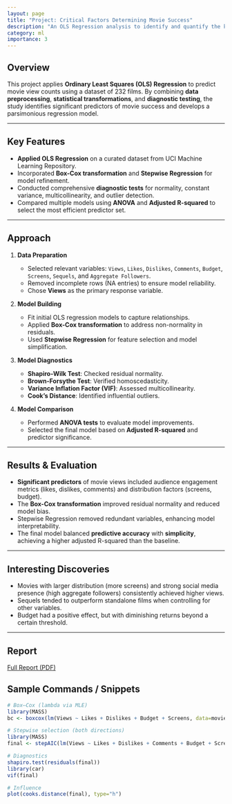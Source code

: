 ```yaml
---
layout: page
title: "Project: Critical Factors Determining Movie Success"
description: "An OLS Regression analysis to identify and quantify the key factors influencing movie box office performance."
category: ml
importance: 3
---
```


## Overview

This project applies **Ordinary Least Squares (OLS) Regression** to predict movie view counts using a dataset of 232 films. By combining **data preprocessing**, **statistical transformations**, and **diagnostic testing**, the study identifies significant predictors of movie success and develops a parsimonious regression model.

---

## Key Features

- **Applied OLS Regression** on a curated dataset from UCI Machine Learning Repository.
- Incorporated **Box-Cox transformation** and **Stepwise Regression** for model refinement.
- Conducted comprehensive **diagnostic tests** for normality, constant variance, multicollinearity, and outlier detection.
- Compared multiple models using **ANOVA** and **Adjusted R-squared** to select the most efficient predictor set.

---

## Approach

1. **Data Preparation**  
   - Selected relevant variables: `Views`, `Likes`, `Dislikes`, `Comments`, `Budget`, `Screens`, `Sequels`, and `Aggregate Followers`.
   - Removed incomplete rows (NA entries) to ensure model reliability.
   - Chose **Views** as the primary response variable.

2. **Model Building**  
   - Fit initial OLS regression models to capture relationships.
   - Applied **Box-Cox transformation** to address non-normality in residuals.
   - Used **Stepwise Regression** for feature selection and model simplification.

3. **Model Diagnostics**
   - **Shapiro-Wilk Test**: Checked residual normality.
   - **Brown-Forsythe Test**: Verified homoscedasticity.
   - **Variance Inflation Factor (VIF)**: Assessed multicollinearity.
   - **Cook’s Distance**: Identified influential outliers.

4. **Model Comparison**
   - Performed **ANOVA tests** to evaluate model improvements.
   - Selected the final model based on **Adjusted R-squared** and predictor significance.

---

## Results & Evaluation

- **Significant predictors** of movie views included audience engagement metrics (likes, dislikes, comments) and distribution factors (screens, budget).
- The **Box-Cox transformation** improved residual normality and reduced model bias.
- Stepwise Regression removed redundant variables, enhancing model interpretability.
- The final model balanced **predictive accuracy** with **simplicity**, achieving a higher adjusted R-squared than the baseline.

---

## Interesting Discoveries

- Movies with larger distribution (more screens) and strong social media presence (high aggregate followers) consistently achieved higher views.
- Sequels tended to outperform standalone films when controlling for other variables.
- Budget had a positive effect, but with diminishing returns beyond a certain threshold.

---

## Report
[Full Report (PDF)](https://docs.google.com/document/d/1_kKrx92Xw5iN_20H9PXs__xOrjk0im4iLV2AvHLyGlA/edit?usp=sharing)

## Sample Commands / Snippets

```r
# Box–Cox (lambda via MLE)
library(MASS)
bc <- boxcox(lm(Views ~ Likes + Dislikes + Budget + Screens, data=movies), lambda=seq(-2,2,0.1))

# Stepwise selection (both directions)
library(MASS)
final <- stepAIC(lm(Views ~ Likes + Dislikes + Comments + Budget + Screens, data=movies), direction="both")

# Diagnostics
shapiro.test(residuals(final))
library(car)
vif(final)

# Influence
plot(cooks.distance(final), type="h")
